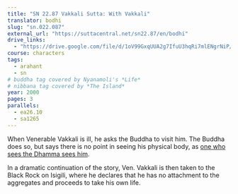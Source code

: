 ```yaml
---
title: "SN 22.87 Vakkali Sutta: With Vakkali"
translator: bodhi
slug: "sn.022.087"
external_url: "https://suttacentral.net/sn22.87/en/bodhi"
drive_links:
  - "https://drive.google.com/file/d/1oV99GxqUUA2g7IfuU3hqRi7mlENgrNiP/view?usp=drivesdk"
course: characters
tags:
  - arahant
  - sn
# buddha tag covered by Nyanamoli's *Life*
# nibbana tag covered by *The Island*
year: 2000
pages: 3
parallels:
  - ea26.10
  - sa1265
---
```


When Venerable Vakkali is ill, he asks the Buddha to visit him. The Buddha does so, but says there is no point in seeing his physical body, as [one who sees the Dhamma sees him](/content/canon/iti92).

In a dramatic continuation of the story, Ven. Vakkali is then taken to the Black Rock on Isigili, where he declares that he has no attachment to the aggregates and proceeds to take his own life.
